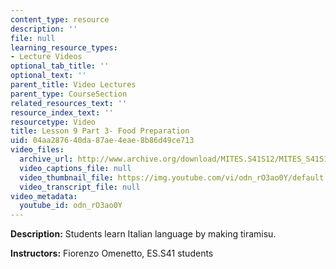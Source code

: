 ```yaml
---
content_type: resource
description: ''
file: null
learning_resource_types:
- Lecture Videos
optional_tab_title: ''
optional_text: ''
parent_title: Video Lectures
parent_type: CourseSection
related_resources_text: ''
resource_index_text: ''
resourcetype: Video
title: Lesson 9 Part 3- Food Preparation
uid: 04aa2876-40da-87ae-4eae-8b86d49ce713
video_files:
  archive_url: http://www.archive.org/download/MITES.S41S12/MITES_S41S12_Lesson9_Part3_300k.mp4
  video_captions_file: null
  video_thumbnail_file: https://img.youtube.com/vi/odn_rO3ao0Y/default.jpg
  video_transcript_file: null
video_metadata:
  youtube_id: odn_rO3ao0Y
---
```


**Description:** Students learn Italian language by making tiramisu.

**Instructors:** Fiorenzo Omenetto, ES.S41 students